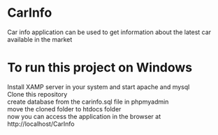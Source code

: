 # CarInfo
Car info application can be used to get information about the latest car available in the market

# To run this project on Windows
Install XAMP server in your system and start apache and mysql </br>
Clone this repository </br>
create database from the carinfo.sql file in phpmyadmin </br>
move the cloned folder to htdocs folder </br>
now you can access the application in the browser at http://localhost/CarInfo </br>
